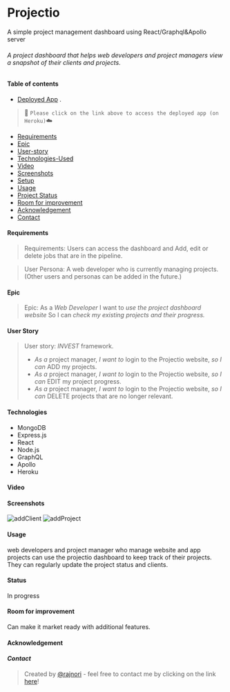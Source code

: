 # Projectio
A simple project management dashboard using React/Graphql&amp;Apollo server


###### A project dashboard that helps web developers and project managers view a snapshot of their clients and projects.

#### Table of contents

- [Deployed App](https://projectios.herokuapp.com/) . 
> 🚀 `Please click on the link above to access the deployed app (on Heroku)`☁️
- [Requirements](#requirements)
- [Epic](#Epic)
- [User-story](#User-stories)
- [Technologies-Used](#Technologies)
- [Video](#Video)
- [Screenshots](#Screenshots)
- [Setup](#setup)
- [Usage](#Usage)
- [Project Status](#Status)
- [Room for improvement](#Room-for-improvement)
- [Acknowledgement](#Acknowldegement)
- [Contact](#Contact)

#### Requirements

> Requirements: Users can access the dashboard and Add, edit or delete jobs that are in the pipeline.

> User Persona: A web developer who is currently managing projects. (Other users and personas can be added in the future.)

#### Epic

> Epic:
> As a _Web Developer_
> I want to _use the project dashboard website_
> So I can _check my existing projects and their progress._

#### User Story

> User story: _INVEST_ framework.
>
> - _As a_ project manager, _I want to_ login to the Projectio website, _so I can_ ADD my projects.
> - _As a_ project manager, _I want to_ login to the Projectio website, _so I can_ EDIT my project progress.
> - _As a_ project manager, _I want to_ login to the Projectio website, _so I can_ DELETE projects that are no longer relevant.

#### Technologies

- MongoDB
- Express.js
- React
- Node.js
- GraphQL
- Apollo 
- Heroku


#### Video

#### Screenshots
![addClient](https://user-images.githubusercontent.com/98436665/182547642-94039dcf-fea9-44be-b29d-4c4864abeb1a.png)
![addProject](https://user-images.githubusercontent.com/98436665/182547659-e25d0395-f42f-40a2-ae13-6effc225a20f.png)


#### Usage
web developers and project manager who manage website and app projects can use the projectio dashboard to keep track of their projects. They can regularly update the project status and clients.


#### Status

In progress

#### Room for improvement

Can make it market ready with additional features.

#### Acknowledgement

#### _Contact_

> Created by [@rajnori](https://rajnori.github.io/Portfolio-project/) - feel free to contact me by clicking on the link [here](https://rajnori.github.io/Portfolio-project/)!


